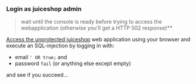 ### Login as juiceshop admin

>wait until the console is ready before trying to access the webapplication (otherwise you'll get a HTTP 502 response)**

[Access the unprotected juiceshop]({{TRAFFIC_HOST1_80}}) web application using your browser and execute an SQL-injection by logging in with:

* email `' OR true;` and
* password `fail` (or anything else except empty)

and see if you succeed...
